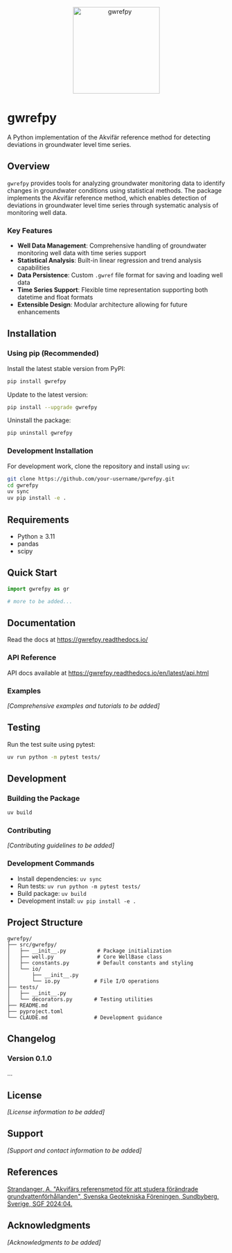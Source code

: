<p align="center">
  <img width="200" height="200" alt="gwrefpy" src="https://github.com/user-attachments/assets/4763ec7a-c703-414f-ba81-1520793f5f8d" style="display: block; margin: 0 auto" />
</p>

# gwrefpy

A Python implementation of the Akvifär reference method for detecting deviations in groundwater level time series.

## Overview

`gwrefpy` provides tools for analyzing groundwater monitoring data to identify changes in groundwater conditions using statistical methods. The package implements the Akvifär reference method, which enables detection of deviations in groundwater level time series through systematic analysis of monitoring well data.

### Key Features

- **Well Data Management**: Comprehensive handling of groundwater monitoring well data with time series support
- **Statistical Analysis**: Built-in linear regression and trend analysis capabilities
- **Data Persistence**: Custom `.gwref` file format for saving and loading well data
- **Time Series Support**: Flexible time representation supporting both datetime and float formats
- **Extensible Design**: Modular architecture allowing for future enhancements

## Installation

### Using pip (Recommended)

Install the latest stable version from PyPI:

```bash
pip install gwrefpy
```

Update to the latest version:

```bash
pip install --upgrade gwrefpy
```

Uninstall the package:

```bash
pip uninstall gwrefpy
```

### Development Installation

For development work, clone the repository and install using `uv`:

```bash
git clone https://github.com/your-username/gwrefpy.git
cd gwrefpy
uv sync
uv pip install -e .
```

## Requirements

- Python ≥ 3.11
- pandas
- scipy

## Quick Start

```python
import gwrefpy as gr

# more to be added...
```

## Documentation

Read the docs at https://gwrefpy.readthedocs.io/

### API Reference

API docs available at https://gwrefpy.readthedocs.io/en/latest/api.html

### Examples

*[Comprehensive examples and tutorials to be added]*

## Testing

Run the test suite using pytest:

```bash
uv run python -m pytest tests/
```

## Development

### Building the Package

```bash
uv build
```

### Contributing

*[Contributing guidelines to be added]*

### Development Commands

- Install dependencies: `uv sync`
- Run tests: `uv run python -m pytest tests/`
- Build package: `uv build`
- Development install: `uv pip install -e .`

## Project Structure

```
gwrefpy/
├── src/gwrefpy/
│   ├── __init__.py          # Package initialization
│   ├── well.py              # Core WellBase class
│   ├── constants.py         # Default constants and styling
│   └── io/
│       ├── __init__.py
│       └── io.py           # File I/O operations
├── tests/
│   ├── __init__.py
│   └── decorators.py       # Testing utilities
├── README.md
├── pyproject.toml
└── CLAUDE.md               # Development guidance
```

## Changelog

### Version 0.1.0

...

## License

*[License information to be added]*

## Support

*[Support and contact information to be added]*

## References

[Strandanger, A. "Akvifärs referensmetod för att studera förändrade grundvattenförhållanden", Svenska Geotekniska Föreningen, Sundbyberg, Sverige, SGF 2024:04.](https://svenskageotekniskaforeningen.se/wp-content/uploads/Publikationer/SGF_Rapporter/2024_2_Akvifars_refmetod.pdf)

## Acknowledgments

*[Acknowledgments to be added]*
